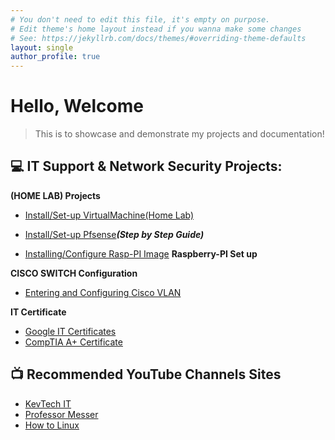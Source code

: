 ```yaml
---
# You don't need to edit this file, it's empty on purpose.
# Edit theme's home layout instead if you wanna make some changes
# See: https://jekyllrb.com/docs/themes/#overriding-theme-defaults
layout: single
author_profile: true
---
```


<h1>Hello, Welcome <br/></h1>

 >This is to showcase and demonstrate my projects and documentation!   

<h2>💻 IT Support & Network Security Projects:</h2>

<b>(HOME LAB) Projects</b>
  - [Install/Set-up VirtualMachine(Home Lab)](https://github.com/Njen4tech/VMware-Set-up)

  - [Install/Set-up Pfsense](https://github.com/Njen4tech/Pfsense-Firewall-Configuration)<b><i>(Step by Step Guide)</i></b>
 - [Installing/Configure Rasp-PI Image](https://njen4tech.blogspot.com/) 
<b>Raspberry-PI Set up</b>

<b>CISCO SWITCH Configuration</b>
 - [Entering and Configuring Cisco VLAN ](-)

<b> IT Certificate</b>
  - [Google IT Certificates](https://www.coursera.org/account/accomplishments/specialization/8XYGHPCPMLWB)
  - [CompTIA A+ Certificate](https://www.credly.com/badges/1bcc0abc-5a50-4017-b773-791e23bac235/linked_in_profile)

<h2>📺 Recommended YouTube Channels Sites  
</h2>

- [KevTech IT](https://www.youtube.com/c/KevtechITSupport)
- [Professor Messer](https://www.professormesser.com/)
- [How to Linux](https://www.youtube.com/@LearnLinuxTV)

